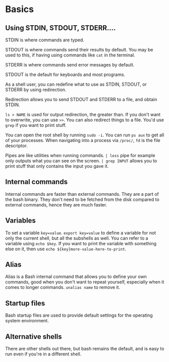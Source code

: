 # Basics

## Using STDIN, STDOUT, STDERR....

STDIN is where commands are typed.

STDOUT is where commands send their results by default. You may be used to this, if having using commands like `cat` in the terminal.

STDERR is where commands send error messages by default.

STDOUT is the default for keyboards and most programs.

As a shell user, you can redefine what to use as STDIN, STDOUT, or STDERR by using redirection.

Redirection allows you to send STDOUT and STDERR to a file, and obtain STDIN.

`ls > NAME` is used for output redirection, the greater than. If you don't want to overwrite, you can use `>>`. You can also redirect things to a file. You'd use `grep` if you want to print stuff.

You can open the root shell by running `sudo -i`. You can run `ps aux` to get all of your processes. When navigating into a process via `/proc/`, `fd` is the file descriptor.

Pipes are like utilities when running commands. `| less` pipe for example only outputs what you can see on the screen. `| grep INPUT` allows you to print stuff that only contains the input you gave it.

## Internal commands

Internal commands are faster than external commands. They are a part of the bash binary. They don't need to be fetched from the disk compared to external commands, hence they are much faster.

## Variables

To set a variable `key=value`. `export key=value` to define a variable for not only the current shell, but all the subshells as well. You can refer to a variable using `echo $key`. If you want to print the variable with something else on it, then use `echo ${key}more-value-here-to-print`.

## Alias

Alias is a Bash internal command that allows you to define your own commands, good when you don't want to repeat yourself, especially when it comes to longer commands. `unalias name` to remove it.

## Startup files

Bash startup files are used to provide default settings for the operating system environment.

## Alternative shells

There are other shells out there, but bash remains the default, and is easy to run even if you're in a different shell.
